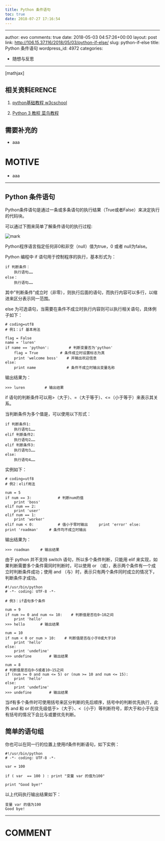 ```yaml
---
title: Python 条件语句
toc: true
date: 2018-07-27 17:16:54
---
```

---
author: evo
comments: true
date: 2018-05-03 04:57:26+00:00
layout: post
link: http://106.15.37.116/2018/05/03/python-if-else/
slug: python-if-else
title: Python 条件语句
wordpress_id: 4972
categories:
- 随想与反思
---

<!-- more -->

[mathjax]


## 相关资料ERENCE






  1. [python基础教程 w3cschool](https://www.w3cschool.cn/python/)


  2. [Python 3 教程 菜鸟教程](http://www.runoob.com/python3/python3-tutorial.html)




## 需要补充的






  * aaa




# MOTIVE






  * aaa





* * *





## Python 条件语句


Python条件语句是通过一条或多条语句的执行结果（True或者False）来决定执行的代码块。

可以通过下图来简单了解条件语句的执行过程:




![mark](http://pacdb2bfr.bkt.clouddn.com/blog/image/180727/j62kLg0kkd.png?imageslim)

Python程序语言指定任何非0和非空（null）值为true，0 或者 null为false。

Python 编程中 if 语句用于控制程序的执行，基本形式为：


    if 判断条件：
        执行语句……
    else：
        执行语句……



其中"判断条件"成立时（非零），则执行后面的语句，而执行内容可以多行，以缩进来区分表示同一范围。

else 为可选语句，当需要在条件不成立时执行内容则可以执行相关语句，具体例子如下：


    # coding=utf8
    # 例1：if 基本用法

    flag = False
    name = 'luren'
    if name == 'python':         # 判断变量否为'python'
        flag = True          # 条件成立时设置标志为真
        print 'welcome boss'    # 并输出欢迎信息
    else:
        print name              # 条件不成立时输出变量名称



输出结果为：


    >>> luren         # 输出结果



if 语句的判断条件可以用>（大于）、=（大于等于）、<=（小于等于）来表示其关系。

当判断条件为多个值是，可以使用以下形式：


    if 判断条件1:
        执行语句1……
    elif 判断条件2:
        执行语句2……
    elif 判断条件3:
        执行语句3……
    else:
        执行语句4……



实例如下：


    # coding=utf8
    # 例2：elif用法

    num = 5
    if num == 3:            # 判断num的值
        print 'boss'
    elif num == 2:
        print 'user'
    elif num == 1:
        print 'worker'
    elif num < 0:           # 值小于零时输出     print 'error' else:     print 'roadman'     # 条件均不成立时输出


输出结果为：


    >>> roadman     # 输出结果



由于 python 并不支持 switch 语句，所以多个条件判断，只能用 elif 来实现，如果判断需要多个条件需同时判断时，可以使用 or （或），表示两个条件有一个成立时判断条件成功；使用 and （与）时，表示只有两个条件同时成立的情况下，判断条件才成功。


    #!/usr/bin/python
    # -*- coding: UTF-8 -*-

    # 例3：if语句多个条件

    num = 9
    if num >= 0 and num <= 10:    # 判断值是否在0~10之间
        print 'hello'
    >>> hello		# 输出结果

    num = 10
    if num < 0 or num > 10:    # 判断值是否在小于0或大于10
        print 'hello'
    else:
    	print 'undefine'
    >>> undefine		# 输出结果

    num = 8
    # 判断值是否在0~5或者10~15之间
    if (num >= 0 and num <= 5) or (num >= 10 and num <= 15):
        print 'hello'
    else:
        print 'undefine'
    >>> undefine		# 输出结果


当if有多个条件时可使用括号来区分判断的先后顺序，括号中的判断优先执行，此外 and 和 or 的优先级低于>（大于）、<（小于）等判断符号，即大于和小于在没有括号的情况下会比与或要优先判断。


## 简单的语句组


你也可以在同一行的位置上使用if条件判断语句，如下实例：


    #!/usr/bin/python
    # -*- coding: UTF-8 -*-

    var = 100

    if ( var  == 100 ) : print "变量 var 的值为100"

    print "Good bye!"


以上代码执行输出结果如下：


    变量 var 的值为100
    Good bye!
























* * *





# COMMENT
